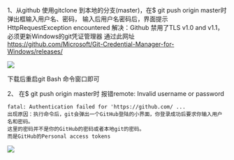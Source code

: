 1、从github 使用gitclone 到本地的分支(master)，在$ git push origin master时弹出框输入用户名、密码，
输入后用户名密码后，界面提示  HttpRequestException encountered
    解决：Github 禁用了TLS v1.0 and v1.1，必须更新Windows的git凭证管理器
    通过此网址 https://github.com/Microsoft/Git-Credential-Manager-for-Windows/releases/

![](./picture/error1.png)
   
   下载后重启git Bash 命令窗口即可

2、 在$ git push origin master时 报错remote: Invalid username or password

    fatal: Authentication failed for 'https://github.com/ ...
    出现原因：执行命令后，git会弹出一个GitHub登陆的小界面，你登录成功后要求你输入用户名和密码。
    这里的密码并不是你的GitHub的密码或者本地git的密码。
    而是GitHub的Personal access tokens

![](./picture/tips.png)
  
    
   
    
    
    

